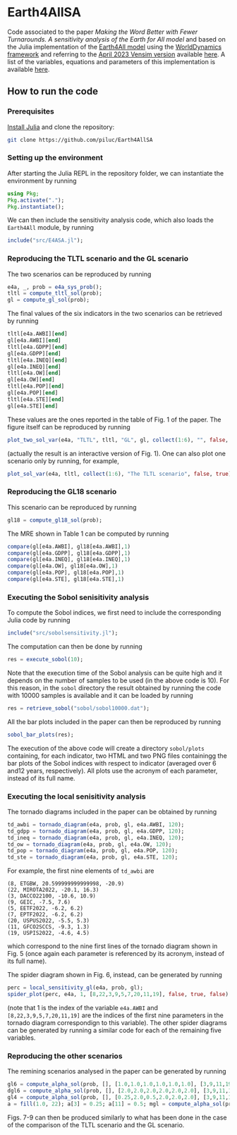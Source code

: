 # Earth4AllSA
Code associated to the paper *Making the Word Better with Fewer Turnarounds. A sensitivity analysis of the Earth for All model* and based on the Julia implementation of the [Earth4All model](https://earth4all.life/the-science-rp/) using the [WorldDynamics framework](https://github.com/worlddynamics/WorldDynamics.jl) and referring to the [April 2023 Vensim version](https://web.archive.org/web/20220830093115/https://earth4all.life/the-science/) available [here](https://stockholmuniversity.app.box.com/s/uh7fjh52pvh7yx1mqfwqcyxdcvegrodf/folder/170558692760). A list of the variables, equations and parameters of this implementation is available [here](https://www.pilucrescenzi.it/e4asa/e4a.html).

## How to run the code

### Prerequisites

[Install Julia](https://julialang.org/) and clone the repository: 
```sh
git clone https://github.com/piluc/Earth4AllSA
```

### Setting up the environment

After starting the Julia REPL in the repository folder, we can instantiate the environment by running
```jl
using Pkg;
Pkg.activate(".");
Pkg.instantiate();
```

We can then include the sensitivity analysis code, which also loads the `Earth4All` module, by running
```jl
include("src/E4ASA.jl");
```

### Reproducing the TLTL scenario and the GL scenario

The two scenarios can be reproduced by running
```jl
e4a, _, prob = e4a_sys_prob();
tltl = compute_tltl_sol(prob);
gl = compute_gl_sol(prob);
```
The final values of the six indicators in the two scenarios can be retrieved by running
```jl
tltl[e4a.AWBI][end]
gl[e4a.AWBI][end]
tltl[e4a.GDPP][end]
gl[e4a.GDPP][end]
tltl[e4a.INEQ][end]
gl[e4a.INEQ][end]
tltl[e4a.OW][end]
gl[e4a.OW][end]
tltl[e4a.POP][end]
gl[e4a.POP][end]
tltl[e4a.STE][end]
gl[e4a.STE][end]
```
These values are the ones reported in the table of Fig. 1 of the paper. The figure itself can be reproduced by running

```jl
plot_two_sol_var(e4a, "TLTL", tltl, "GL", gl, collect(1:6), "", false, true)
```
(actually the result is an interactive version of Fig. 1). One can also plot one scenario only by running, for example,
```jl
plot_sol_var(e4a, tltl, collect(1:6), "The TLTL scenario", false, true)
```

### Reproducing the GL18 scenario

This scenario can be reproduced by running
```jl
gl18 = compute_gl18_sol(prob);
```
The MRE shown in Table 1 can be computed by running

```jl
compare(gl[e4a.AWBI], gl18[e4a.AWBI],1)
compare(gl[e4a.GDPP], gl18[e4a.GDPP],1)
compare(gl[e4a.INEQ], gl18[e4a.INEQ],1)
compare(gl[e4a.OW], gl18[e4a.OW],1)
compare(gl[e4a.POP], gl18[e4a.POP],1)
compare(gl[e4a.STE], gl18[e4a.STE],1)
```

### Executing the Sobol senisitivity analysis

To compute the Sobol indices, we first need to include the corresponding Julia code by running
```jl
include("src/sobolsensitivity.jl");
```
The computation can then be done by running
```jl
res = execute_sobol(10);
```
Note that the execution time of the Sobol analysis can be quite high and it depends on the number of samples to be used (in the above code is 10). For this reason, in the `sobol` directory the result obtained by running the code with 10000 samples is available and it can be loaded by running
```jl
res = retrieve_sobol("sobol/sobol10000.dat");
```
All the bar plots included in the paper can then be reproduced by running
```jl
sobol_bar_plots(res);
```
The execution of the above code will create a directory `sobol/plots` containing, for each indicator, two HTML and two PNG files containingg the bar plots of the Sobol indices with respect to indicator (averaged over 6 and12 years, respectively). All plots use the acronym of each parameter, instead of its full name.

### Executing the local senisitivity analysis

The tornado diagrams included in the paper can be obtained by running
```jl
td_awbi = tornado_diagram(e4a, prob, gl, e4a.AWBI, 120);
td_gdpp = tornado_diagram(e4a, prob, gl, e4a.GDPP, 120);
td_ineq = tornado_diagram(e4a, prob, gl, e4a.INEQ, 120);
td_ow = tornado_diagram(e4a, prob, gl, e4a.OW, 120);
td_pop = tornado_diagram(e4a, prob, gl, e4a.POP, 120);
td_ste = tornado_diagram(e4a, prob, gl, e4a.STE, 120);
```
For example, the first nine elements of `td_awbi` are
```
(8, ETGBW, 20.599999999999998, -20.9)
(22, MIROTA2022, -20.1, 16.3)
(3, DACCO22100, -10.6, 10.9)
(9, GEIC, -7.5, 7.6)
(5, EETF2022, -6.2, 6.2)
(7, EPTF2022, -6.2, 6.2)
(20, USPUS2022, -5.5, 5.3)
(11, GFCO2SCCS, -9.3, 1.3)
(19, USPIS2022, -4.6, 4.5)
```
which correspond to the nine first lines of the tornado diagram shown in Fig. 5 (once again each parameter is referenced by its acronym, instead of its full name).

The spider diagram shown in Fig. 6, instead, can be generated by running
```jl
perc = local_sensitivity_gl(e4a, prob, gl);
spider_plot(perc, e4a, 1, [8,22,3,9,5,7,20,11,19], false, true, false)
```
(note that 1 is the index of the variable `e4a.AWBI` and `[8,22,3,9,5,7,20,11,19]` are the indices of the first nine parameters in the tornado diagram correspondign to this variable). The other spider diagrams can be generated by running a similar code for each of the remaining five variables.

### Reproducing the other scenarios

The remining scenarios analysed in the paper can be generated by running
```jl
gl6 = compute_alpha_sol(prob, [], [1.0,1.0,1.0,1.0,1.0,1.0], [3,9,11,19,20,22]);
dgl6 = compute_alpha_sol(prob, [], [2.0,2.0,2.0,2.0,2.0,2.0], [3,9,11,19,20,22]);
gl4 = compute_alpha_sol(prob, [], [0.25,2.0,0.5,2.0,2.0,2.0], [3,9,11,19,20,22]);
a = fill(1.0, 22); a[3] = 0.25; a[11] = 0.5; mgl = compute_alpha_sol(prob, [], a, collect(1:22));
```
Figs. 7-9 can then be produced similarly to what has been done in the case of the comparison of the TLTL scenario and the GL scenario. 

